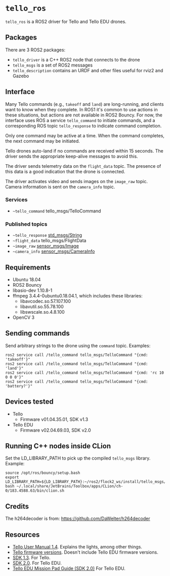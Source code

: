 # `tello_ros`

`tello_ros` is a ROS2 driver for Tello and Tello EDU drones.

## Packages

There are 3 ROS2 packages:
* `tello_driver` is a C++ ROS2 node that connects to the drone
* `tello_msgs` is a set of ROS2 messages
* `tello_description` contains an URDF and other files useful for rviz2 and Gazebo

## Interface

Many Tello commands (e.g., `takeoff` and `land`) are long-running, and clients want to know when they complete.
In ROS1 it's common to use actions in these situations, but actions are not available in ROS2 Bouncy.
For now, the interface uses ROS a service `tello_command` to initiate commands,
and a corresponding ROS topic `tello_response` to indicate command completion.

Only one command may be active at a time.
When the command completes, the next command may be initiated.

Tello drones auto-land if no commands are received within 15 seconds.
The driver sends the appropriate keep-alive messages to avoid this.

The driver sends telemetry data on the `flight_data` topic.
The presence of this data is a good indication that the drone is connected.

The driver activates video and sends images on the `image_raw` topic.
Camera information is sent on the `camera_info` topic.

### Services

* `~tello_command` tello_msgs/TelloCommand

### Published topics

* `~tello_response` [std_msgs/String](http://docs.ros.org/api/std_msgs/html/msg/String.html)
* `~flight_data` tello_msgs/FlightData
* `~image_raw` [sensor_msgs/Image](http://docs.ros.org/api/sensor_msgs/html/msg/Image.html)
* `~camera_info` [sensor_msgs/CameraInfo](http://docs.ros.org/api/sensor_msgs/html/msg/CameraInfo.html)

## Requirements

* Ubuntu 18.04
* ROS2 Bouncy
* libasio-dev 1.10.8-1
* ffmpeg 3.4.4-0ubuntu0.18.04.1, which includes these libraries:
  * libavcodec.so.57.107.100
  * libavutil.so.55.78.100
  * libswscale.so.4.8.100
* OpenCV 3

## Sending commands

Send arbitrary strings to the drone using the `command` topic.
Examples:
~~~~
ros2 service call /tello_command tello_msgs/TelloCommand "{cmd: 'takeoff'}"
ros2 service call /tello_command tello_msgs/TelloCommand "{cmd: 'land'}"
ros2 service call /tello_command tello_msgs/TelloCommand "{cmd: 'rc 10 0 0 0'}"
ros2 service call /tello_command tello_msgs/TelloCommand "{cmd: 'battery?'}"
~~~~

## Devices tested

* Tello
  * Firmware v01.04.35.01, SDK v1.3
* Tello EDU
  * Firmware v02.04.69.03, SDK v2.0

## Running C++ nodes inside CLion

Set the LD_LIBRARY_PATH to pick up the compiled `tello_msgs` library.
Example:
~~~~
source /opt/ros/bouncy/setup.bash
export LD_LIBRARY_PATH=${LD_LIBRARY_PATH}:~/ros2/flock2_ws/install/tello_msgs/lib
bash ~/.local/share/JetBrains/Toolbox/apps/CLion/ch-0/183.4588.63/bin/clion.sh
~~~~

## Credits

The h264decoder is from: https://github.com/DaWelter/h264decoder

## Resources

* [Tello User Manual 1.4](https://dl-cdn.ryzerobotics.com/downloads/Tello/Tello%20User%20Manual%20v1.4.pdf). Explains the lights, among other things.
* [Tello firmware versions](https://dl-cdn.ryzerobotics.com/downloads/Tello/20180816/Tello_Release_Notes_en.pdf). Doesn't include Tello EDU firmware versions.
* [SDK 1.3](https://terra-1-g.djicdn.com/2d4dce68897a46b19fc717f3576b7c6a/Tello%20%E7%BC%96%E7%A8%8B%E7%9B%B8%E5%85%B3/For%20Tello/Tello%20SDK%20Documentation%20EN_1.3_1122.pdf). For Tello.
* [SDK 2.0](https://dl-cdn.ryzerobotics.com/downloads/Tello/Tello%20SDK%202.0%20User%20Guide.pdf). For Tello EDU.
* [Tello EDU Mission Pad Guide (SDK 2.0)](https://dl-cdn.ryzerobotics.com/downloads/Tello/Tello%20Mission%20Pad%20User%20Guide.pdf) For Tello EDU.
